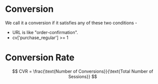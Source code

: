 # Conversion
We call it a conversion if it satisfies any of these two conditions - 
- URL is like "order-confirmation".
- cv['purchase_regular'] >= 1

# Conversion Rate
$$
CVR = \frac{\text{Number of Conversions}}{\text{Total Number of Sessions}}
$$